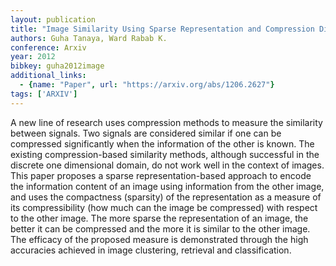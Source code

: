 ```yaml
---
layout: publication
title: "Image Similarity Using Sparse Representation and Compression Distance"
authors: Guha Tanaya, Ward Rabab K.
conference: Arxiv
year: 2012
bibkey: guha2012image
additional_links:
  - {name: "Paper", url: "https://arxiv.org/abs/1206.2627"}
tags: ['ARXIV']
---
```

A new line of research uses compression methods to measure the similarity
between signals. Two signals are considered similar if one can be compressed
significantly when the information of the other is known. The existing
compression-based similarity methods, although successful in the discrete one
dimensional domain, do not work well in the context of images. This paper
proposes a sparse representation-based approach to encode the information
content of an image using information from the other image, and uses the
compactness (sparsity) of the representation as a measure of its compressibility
(how much can the image be compressed) with respect to the other image. The more
sparse the representation of an image, the better it can be compressed and the
more it is similar to the other image. The efficacy of the proposed measure is
demonstrated through the high accuracies achieved in image clustering, retrieval
and classification.

